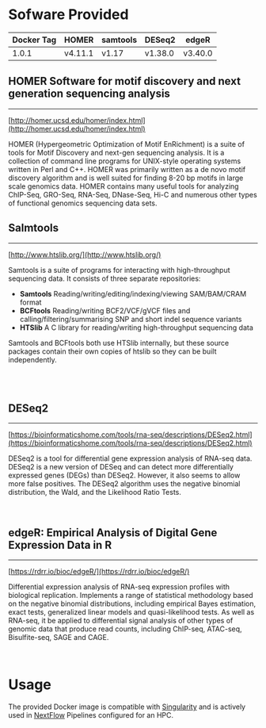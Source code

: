 # Sofware Provided

| Docker Tag | HOMER    | samtools | DESeq2  |edgeR    |
|------------|----------|----------|---------|---------|
| 1.0.1      | v4.11.1  | v1.17    | v1.38.0 | v3.40.0 |

## HOMER Software for motif discovery and next generation sequencing analysis
---

[http://homer.ucsd.edu/homer/index.html](http://homer.ucsd.edu/homer/index.html)


HOMER (Hypergeometric Optimization of Motif EnRichment) is a suite of tools for Motif Discovery and next-gen sequencing analysis.  It is a collection of command line programs for UNIX-style operating systems written in Perl and C++. HOMER was primarily written as a de novo motif discovery algorithm and is well suited for finding 8-20 bp motifs in large scale genomics data.  HOMER contains many useful tools for analyzing ChIP-Seq, GRO-Seq, RNA-Seq, DNase-Seq, Hi-C and numerous other types of functional genomics sequencing data sets.
<br>



## Salmtools
---

[http://www.htslib.org/](http://www.htslib.org/)

Samtools is a suite of programs for interacting with high-throughput sequencing data. It consists of three separate repositories:

* __Samtools__ Reading/writing/editing/indexing/viewing SAM/BAM/CRAM format
* __BCFtools__ Reading/writing BCF2/VCF/gVCF files and calling/filtering/summarising SNP and short indel sequence variants
* __HTSlib__ A C library for reading/writing high-throughput sequencing data

Samtools and BCFtools both use HTSlib internally, but these source packages contain their own copies of htslib so they can be built independently.

<br>

<br>


## DESeq2
---

[https://bioinformaticshome.com/tools/rna-seq/descriptions/DESeq2.html](https://bioinformaticshome.com/tools/rna-seq/descriptions/DESeq2.html)


DESeq2 is a tool for differential gene expression analysis of RNA-seq data. DESeq2 is a new version of DESeq and can detect more differentially expressed genes (DEGs) than DESeq2. However, it also seems to allow more false positives. The DESeq2 algorithm uses the negative binomial distribution, the Wald, and the Likelihood Ratio Tests.

<br>

## edgeR: Empirical Analysis of Digital Gene Expression Data in R
---

[https://rdrr.io/bioc/edgeR/](https://rdrr.io/bioc/edgeR/)


Differential expression analysis of RNA-seq expression profiles with biological replication. Implements a range of statistical methodology based on the negative binomial distributions, including empirical Bayes estimation, exact tests, generalized linear models and quasi-likelihood tests. As well as RNA-seq, it be applied to differential signal analysis of other types of genomic data that produce read counts, including ChIP-seq, ATAC-seq, Bisulfite-seq, SAGE and CAGE.


<br>


# Usage

The provided Docker image is compatible with [Singularity](https://sylabs.io/docs/) and is actively used in [NextFlow](https://www.nextflow.io/) Pipelines configured for an HPC.

<br>

